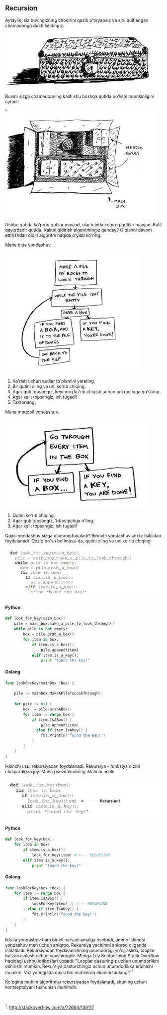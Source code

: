 ## Recursion

Aytaylik, siz buvingizning chodirini qazib o'tiryapsiz va sirli qulflangan chamadonga duch keldingiz.

![Suitcase](image.png)

Buvim sizga chamadonning kaliti shu boshqa qutida bo'lishi mumkinligini aytadi.

![Nested boxes](image-1.png)

Ushbu qutida ko'proq qutilar mavjud, ular ichida ko'proq qutilar mavjud. Kalit qayerdadir qutida. Kalitni qidirish algoritmingiz qanday? O'qishni davom ettirishdan oldin algoritm haqida o'ylab ko'ring.

Mana bitta yondashuv

![Plan](image-2.png)

1. Ko'rish uchun qutilar to'plamini yarating.
2. Bir qutini oling va uni ko'rib chiqing.
3. Agar quti topsangiz, keyinroq ko'rib chiqish uchun uni qoziqqa qo'shing.
4. Agar kalit topsangiz, ish tugadi!
5. Takrorlang.


Mana muqobil yondashuv.

![Alternative approach](image-3.png)

1. Qutini ko'rib chiqing.
2. Agar quti topsangiz, 1-bosqichga o'ting.
3. Agar kalit topsangiz, ish tugadi!

Qaysi yondashuv sizga osonroq tuyuladi? Birinchi yondashuv `while` tsiklidan foydalanadi. Qoziq bo'sh bo'lmasa-da, qutini oling va uni ko'rib chiqing:  

![Python code](image-4.png)


#### Python
```python
def look_for_key(main_box):
    pile = main_box.make_a_pile_to_look_through()
    while pile is not empty:
        box = pile.grab_a_box()
        for item in box:
            if item.is_a_box():
                pile.append(item)
            elif item.is_a_key():
                print "found the key!"
```

#### Golang
```go
func lookForKey(mainBox *Box) {
    
    pile := mainbox.MakeAPileToLookThrough()

    for pile != nil {
        box := pile.GrapABox()
        for item := range box {
            if item.IsABox() {
                pile.Append(item)
            } else if item.IsAKey() {
                fmt.Println("found the key!")
            }
        }
    }
}
```

Ikkinchi usul rekursiyadan foydalanadi. Rekursiya - funksiya o'zini chaqiradigan joy. Mana psevdokodning ikkinchi usuli:

![Recursion approach](image-5.png)

#### Python
```python
def look_for_key(box):
    for item in box:
        if item.is_a_box():
            look_for_key(item) # <--- RECURSION
        elif item.is_a_key():
            print "found the key!"
```

#### Golang
```go
func lookForKey(box *Box) {
    for item := range box {
        if item.IsABox() {
            lookForKey(item) // <--- RECURSION
        } else if item.IsAKey() {
            fmt.Println("found the key!")
        }
    }
}
```

Ikkala yondashuv ham bir xil narsani amalga oshiradi, ammo ikkinchi yondashuv men uchun aniqroq. Rekursiya yechimni aniqroq qilganda ishlatiladi. Rekursiyadan foydalanishning unumdorligi yo'q; aslida, looplar ba'zan ishlash uchun yaxshiroqdir. Menga Ley Kolduellning Stack Overflow haqidagi ushbu iqtiboslari yoqadi: "Looplar dasturingiz uchun unumdorlikni oshirishi mumkin. Rekursiya dasturchingiz uchun unumdorlikka erishishi mumkin. Vaziyatingizda qaysi biri muhimroq ekanini tanlang!" <sup>1</sup>

Ko'pgina muhim algoritmlar rekursiyadan foydalanadi, shuning uchun kontseptsiyani tushunish muhimdir.


<br>

<sup>1</sup>. http://stackoverflow.com/a/72694/139117